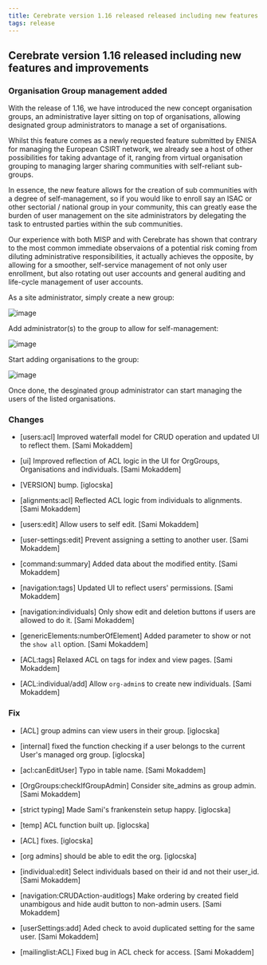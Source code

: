 ```yaml
---
title: Cerebrate version 1.16 released released including new features and improvements 
tags: release 
---
```


## Cerebrate version 1.16 released including new features and improvements

### Organisation Group management added

With the release of 1.16, we have introduced the new concept organisation groups, an administrative layer sitting on top of organisations, allowing designated group administrators to manage a set of organisations. 

Whilst this feature comes as a newly requested feature submitted by ENISA for managing the European CSIRT network, we already see a host of other possibilities for taking advantage of it, ranging from virtual organisation grouping to managing larger sharing communities with self-reliant sub-groups.

In essence, the new feature allows for the creation of sub communities with a degree of self-management, so if you would like to enroll say an ISAC or other sectorial / national group in your community, this can greatly ease the burden of user management on the site administrators by delegating the task to entrusted parties within the sub communities.

Our experience with both MISP and with Cerebrate has shown that contrary to the most common immediate observaions of a potential risk coming from diluting administrative responsibilities, it actually achieves the opposite, by allowing for a smoother, self-service management of not only user enrollment, but also rotating out user accounts and general auditing and life-cycle management of user accounts.

As a site administrator, simply create a new group:

![image](https://github.com/cerebrate-project/cerebrate/assets/3668672/2273b6ee-4ed3-4ea1-90b9-0acf4f76e0e7)

Add administrator(s) to the group to allow for self-management:

![image](https://github.com/cerebrate-project/cerebrate/assets/3668672/e69b1ada-d62a-4ad6-b276-c09a57d9105d)

Start adding organisations to the group:

![image](https://github.com/cerebrate-project/cerebrate/assets/3668672/eb6565b7-03a8-41f6-bd60-be448aafbb84)

Once done, the desginated group administrator can start managing the users of the listed organisations.


### Changes

* [users:acl] Improved waterfall model for CRUD operation and updated UI to reflect them. [Sami Mokaddem]

* [ui] Improved reflection of ACL logic in the UI for OrgGroups, Organisations and individuals. [Sami Mokaddem]

* [VERSION] bump. [iglocska]

* [alignments:acl] Reflected ACL logic from individuals to alignments. [Sami Mokaddem]

* [users:edit] Allow users to self edit. [Sami Mokaddem]

* [user-settings:edit] Prevent assigning a setting to another user. [Sami Mokaddem]

* [command:summary] Added data about the modified entity. [Sami Mokaddem]

* [navigation:tags] Updated UI to reflect users' permissions. [Sami Mokaddem]

* [navigation:individuals] Only show edit and deletion buttons if users are allowed to do it. [Sami Mokaddem]

* [genericElements:numberOfElement] Added parameter to show or not the `show all` option. [Sami Mokaddem]

* [ACL:tags] Relaxed ACL on tags for index and view pages. [Sami Mokaddem]

* [ACL:individual/add] Allow `org-admin`s to create new individuals. [Sami Mokaddem]

### Fix

* [ACL] group admins can view users in their group. [iglocska]

* [internal] fixed the function checking if a user belongs to the current User's managed org group. [iglocska]

* [acl:canEditUser] Typo in table name. [Sami Mokaddem]

* [OrgGroups:checkIfGroupAdmin] Consider site_admins as group admin. [Sami Mokaddem]

* [strict typing] Made Sami's frankenstein setup happy. [iglocska]

* [temp] ACL function built up. [iglocska]

* [ACL] fixes. [iglocska]

* [org admins] should be able to edit the org. [iglocska]

* [individual:edit] Select individuals based on their id and not their user_id. [Sami Mokaddem]

* [navigation:CRUDAction-auditlogs] Make ordering by created field unambigous and hide audit button to non-admin users. [Sami Mokaddem]

* [userSettings:add] Aded check to avoid duplicated setting for the same user. [Sami Mokaddem]

* [mailinglist:ACL] Fixed bug in ACL check for access. [Sami Mokaddem]

